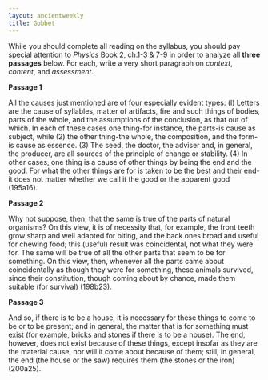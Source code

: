 ```yaml
---
layout: ancientweekly
title: Gobbet 
---
```


While you should complete all reading on the syllabus, you should pay special attention to *Physics* Book 2, ch.1-3 & 7-9 in order to analyze all **three passages** below. For each, write a very short paragraph on *context*, *content*, and *assessment*.



**Passage 1**

All the causes just mentioned are of four especially evident types: (l) Letters are the cause of syllables, matter of artifacts, fire and such things of bodies, parts of the whole, and the assumptions of the conclusion, as that out of which. In each of these cases one thing-for instance, the parts-is cause as subject, while (2) the other thing-the whole, the composition, and the form-is cause as essence. (3) The seed, the doctor, the adviser and, in general, the producer, are all sources of the principle of change or stability. (4) In other cases, one thing is a cause of other things by being the end and the good. For what the other things are for is taken to be the best and their end-it does not matter whether we call it the good or the apparent good (195a16).

**Passage 2**

Why not suppose, then, that the same is true of the parts of natural organisms? On this view, it is of necessity that, for example, the front teeth grow sharp and well adapted for biting, and the back ones broad and useful for chewing food; this (useful) result was coincidental, not what they were for. The same will be true of all the other parts that seem to be for something. On this view, then, whenever all the parts came about coincidentally as though they were for something, these animals survived, since their constitution, though coming about by chance, made them suitable (for survival) (198b23). 

**Passage 3**

And so, if there is to be a house, it is necessary for these things to come to be or to be present; and in general, the matter that is for something must exist (for example, bricks and stones if there is to be a house). The end, however, does not exist because of these things, except insofar as they are the material cause, nor will it come about because of them; still, in general, the end (the house or the saw) requires them (the stones or the iron) (200a25).









